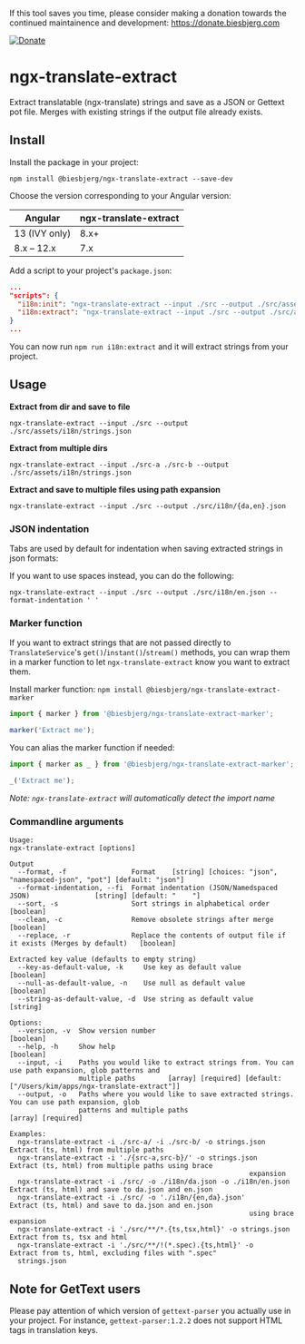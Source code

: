 
If this tool saves you time, please consider making a donation towards the continued maintainence and development: https://donate.biesbjerg.com

[![Donate](images/donate-badge.png)](https://donate.biesbjerg.com)

# ngx-translate-extract

Extract translatable (ngx-translate) strings and save as a JSON or Gettext pot file.
Merges with existing strings if the output file already exists.

## Install

Install the package in your project:

`npm install @biesbjerg/ngx-translate-extract --save-dev`

Choose the version corresponding to your Angular version:

| Angular       | ngx-translate-extract |
| ------------- | --------------------- |
| 13 (IVY only) | 8.x+                  |
| 8.x – 12.x    | 7.x                   |

Add a script to your project's `package.json`:

```json
...
"scripts": {
  "i18n:init": "ngx-translate-extract --input ./src --output ./src/assets/i18n/template.json --key-as-default-value --replace --format json",
  "i18n:extract": "ngx-translate-extract --input ./src --output ./src/assets/i18n/{en,da,de,fi,nb,nl,sv}.json --clean --format json"
}
...
```

You can now run `npm run i18n:extract` and it will extract strings from your project.

## Usage

**Extract from dir and save to file**

`ngx-translate-extract --input ./src --output ./src/assets/i18n/strings.json`

**Extract from multiple dirs**

`ngx-translate-extract --input ./src-a ./src-b --output ./src/assets/i18n/strings.json`

**Extract and save to multiple files using path expansion**

`ngx-translate-extract --input ./src --output ./src/i18n/{da,en}.json`

### JSON indentation

Tabs are used by default for indentation when saving extracted strings in json formats:

If you want to use spaces instead, you can do the following:

`ngx-translate-extract --input ./src --output ./src/i18n/en.json --format-indentation ' '`

### Marker function

If you want to extract strings that are not passed directly to `TranslateService`'s `get()`/`instant()`/`stream()` methods, you can wrap them in a marker function to let `ngx-translate-extract` know you want to extract them.

Install marker function:
`npm install @biesbjerg/ngx-translate-extract-marker`

```ts
import { marker } from '@biesbjerg/ngx-translate-extract-marker';

marker('Extract me');
```

You can alias the marker function if needed:

```ts
import { marker as _ } from '@biesbjerg/ngx-translate-extract-marker';

_('Extract me');
```

_Note: `ngx-translate-extract` will automatically detect the import name_

### Commandline arguments

```
Usage:
ngx-translate-extract [options]

Output
  --format, -f                Format    [string] [choices: "json", "namespaced-json", "pot"] [default: "json"]
  --format-indentation, --fi  Format indentation (JSON/Namedspaced JSON)                [string] [default: "	"]
  --sort, -s                  Sort strings in alphabetical order                                     [boolean]
  --clean, -c                 Remove obsolete strings after merge                                    [boolean]
  --replace, -r               Replace the contents of output file if it exists (Merges by default)   [boolean]

Extracted key value (defaults to empty string)
  --key-as-default-value, -k     Use key as default value                                            [boolean]
  --null-as-default-value, -n    Use null as default value                                           [boolean]
  --string-as-default-value, -d  Use string as default value                                          [string]

Options:
  --version, -v  Show version number                                                                 [boolean]
  --help, -h     Show help                                                                           [boolean]
  --input, -i    Paths you would like to extract strings from. You can use path expansion, glob patterns and
                 multiple paths        [array] [required] [default: ["/Users/kim/apps/ngx-translate-extract"]]
  --output, -o   Paths where you would like to save extracted strings. You can use path expansion, glob
                 patterns and multiple paths                                                [array] [required]

Examples:
  ngx-translate-extract -i ./src-a/ -i ./src-b/ -o strings.json           Extract (ts, html) from multiple paths
  ngx-translate-extract -i './{src-a,src-b}/' -o strings.json             Extract (ts, html) from multiple paths using brace
                                                           expansion
  ngx-translate-extract -i ./src/ -o ./i18n/da.json -o ./i18n/en.json     Extract (ts, html) and save to da.json and en.json
  ngx-translate-extract -i ./src/ -o './i18n/{en,da}.json'                Extract (ts, html) and save to da.json and en.json
                                                           using brace expansion
  ngx-translate-extract -i './src/**/*.{ts,tsx,html}' -o strings.json     Extract from ts, tsx and html
  ngx-translate-extract -i './src/**/!(*.spec).{ts,html}' -o              Extract from ts, html, excluding files with ".spec"
  strings.json
```

## Note for GetText users

Please pay attention of which version of `gettext-parser` you actually use in your project. For instance, `gettext-parser:1.2.2` does not support HTML tags in translation keys.

